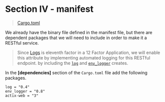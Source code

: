# Section IV - manifest

> [Cargo.toml](https://github.com/dsietz/daas-workshop/blob/master/rust-daas/Cargo.toml)

We already have the binary file defined in the manifest file, but there are dependent packages that we will need to include in order to make it a RESTful service. 

> Since [Logs](https://12factor.net/logs) is eleventh factor in a 12 Factor Application, we will enable this attribute by implementing automated logging for this RESTful endpoint. by including the [`log`](https://crates.io/crates/log) and [`env_logger`](https://crates.io/crates/env_logger) creates.

In the **\[dependencies\]** section of the `Cargo.toml` file add the following packages.

```text
log = "0.4"
env_logger = "0.8"
actix-web = "3"
```



